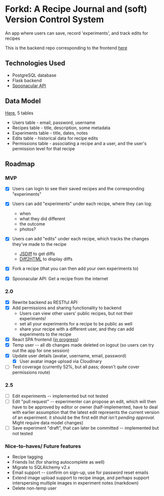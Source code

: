 # Forkd: A Recipe Journal and (soft) Version Control System

An app where users can save, record 'experiments', and track edits for recipes

This is the backend repo corresponding to the frontend [here](https://github.com/bianxm/forkd-frontend)

## Technologies Used
- PostgreSQL database
- Flask backend
- [Spoonacular API](https://spoonacular.com/food-api) 

## Data Model

[Here](https://dbdiagram.io/d/6428e0565758ac5f1725ff32), 5 tables
* Users table - email, password, username
* Recipes table - title, description, some metadata
* Experiments table -  title, dates, notes
* Edits table - historical data for recipe edits
* Permissions table - associating a recipe and a user, and the user's permission level for that recipe

## Roadmap

### MVP

- [x] Users can login to see their saved recipes and the corresponding "experiments"
- [x] Users can add "experiments" under each recipe, where they can log:
  - when
  - what they did different
  - the outcome
  - photos? 
- [x] Users can add "edits" under each recipe, which tracks the changes they've made to the recipe
  - [JSDiff](https://github.com/kpdecker/jsdiff) to get diffs
  - [Diff2HTML](https://github.com/rtfpessoa/diff2html) to display diffs
- [x] Fork a recipe (that you can then add your own experiments to)
- [x] Spoonacular API: Get a recipe from the internet


### 2.0
- [x] Rewrite backend as RESTful API
- [x] Add permissions and sharing functionality to backend
  - Users can view other users' public recipes, but not their experiments!
  - set all your experiments for a recipe to be public as well
  - share your recipe with a different user, and they can add experiments to the recipe 
- [x] React SPA frontend ([in progress](https://github.com/bianxm/forkd-frontend))
- [x] Temp user -- all db changes made deleted on logout (so users can try out the app for one session)
- [x] Update user details (avatar, username, email, password)
  - [x] User avatar image upload via Cloudinary
- [ ] Test coverage (currently 52%, but all pass; doesn't quite cover permissions route)

### 2.5
- [ ] Edit experiments -- implemented but not tested
- [ ] Edit "pull request" -- experimenter can propose an edit, which will then have to be approved by editor or owner (half-implemented, have to deal with earlier assumption that the latest edit represents the current version of an experiment. it should be the first edit _that isn't pending approval_. Might require data model changes)
- [ ] Save experiment "draft", that can later be committed -- implemented but not tested

### Nice-to-haves/ Future features
- Recipe tagging
- Friends list (for sharing autocomplete as well)
- Migrate to SQLAlchemy v2.x
- Email support -- confirm on sign-up, use for password reset emails
- Extend image upload support to recipe image, and perhaps support interspersing multiple images in experiment notes (markdown)
- Delete non-temp user
